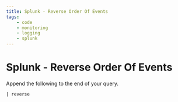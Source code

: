 ```yaml
---
title: Splunk - Reverse Order Of Events
tags:
    - code
    - monitoring
    - logging
    - splunk
---
```


# Splunk - Reverse Order Of Events

Append the following to the end of your query.
~~~
| reverse
~~~
